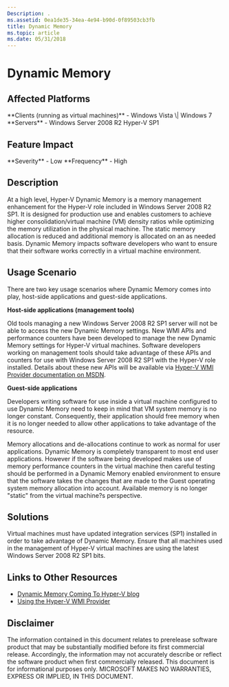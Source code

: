 ```yaml
---
Description: .
ms.assetid: 0ea1de35-34ea-4e94-b90d-0f89503cb3fb
title: Dynamic Memory
ms.topic: article
ms.date: 05/31/2018
---
```


# Dynamic Memory

## Affected Platforms

<dl> **Clients (running as virtual machines)** - Windows Vista \| Windows 7  
**Servers** - Windows Server 2008 R2 Hyper-V SP1  
</dl>

## Feature Impact

<dl> **Severity** - Low  
**Frequency** - High  
</dl>

## Description

At a high level, Hyper-V Dynamic Memory is a memory management enhancement for the Hyper-V role included in Windows Server 2008 R2 SP1. It is designed for production use and enables customers to achieve higher consolidation/virtual machine (VM) density ratios while optimizing the memory utilization in the physical machine. The static memory allocation is reduced and additional memory is allocated on an as needed basis. Dynamic Memory impacts software developers who want to ensure that their software works correctly in a virtual machine environment.

## Usage Scenario

There are two key usage scenarios where Dynamic Memory comes into play, host-side applications and guest-side applications.

**Host-side applications (management tools)**

Old tools managing a new Windows Server 2008 R2 SP1 server will not be able to access the new Dynamic Memory settings. New WMI APIs and performance counters have been developed to manage the new Dynamic Memory settings for Hyper-V virtual machines. Software developers working on management tools should take advantage of these APIs and counters for use with Windows Server 2008 R2 SP1 with the Hyper-V role installed. Details about these new APIs will be available via [Hyper-V WMI Provider documentation on MSDN](https://msdn.microsoft.com/en-us/library/Cc723875(v=VS.85).aspx).

**Guest-side applications**

Developers writing software for use inside a virtual machine configured to use Dynamic Memory need to keep in mind that VM system memory is no longer constant. Consequently, their application should free memory when it is no longer needed to allow other applications to take advantage of the resource.

Memory allocations and de-allocations continue to work as normal for user applications. Dynamic Memory is completely transparent to most end user applications. However if the software being developed makes use of memory performance counters in the virtual machine then careful testing should be performed in a Dynamic Memory enabled environment to ensure that the software takes the changes that are made to the Guest operating system memory allocation into account. Available memory is no longer "static" from the virtual machine?s perspective.

## Solutions

Virtual machines must have updated integration services (SP1) installed in order to take advantage of Dynamic Memory. Ensure that all machines used in the management of Hyper-V virtual machines are using the latest Windows Server 2008 R2 SP1 bits.

## Links to Other Resources

-   [Dynamic Memory Coming To Hyper-V blog](https://go.microsoft.com/fwlink/p/?linkid=205041)
-   [Using the Hyper-V WMI Provider](https://msdn.microsoft.com/en-us/library/Cc723875(v=VS.85).aspx)

## Disclaimer

The information contained in this document relates to prerelease software product that may be substantially modified before its first commercial release. Accordingly, the information may not accurately describe or reflect the software product when first commercially released. This document is for informational purposes only. MICROSOFT MAKES NO WARRANTIES, EXPRESS OR IMPLIED, IN THIS DOCUMENT.

 

 



